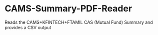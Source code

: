 # CAMS-Summary-PDF-Reader
Reads the CAMS+KFINTECH+FTAMIL CAS (Mutual Fund) Summary and provides a CSV output
